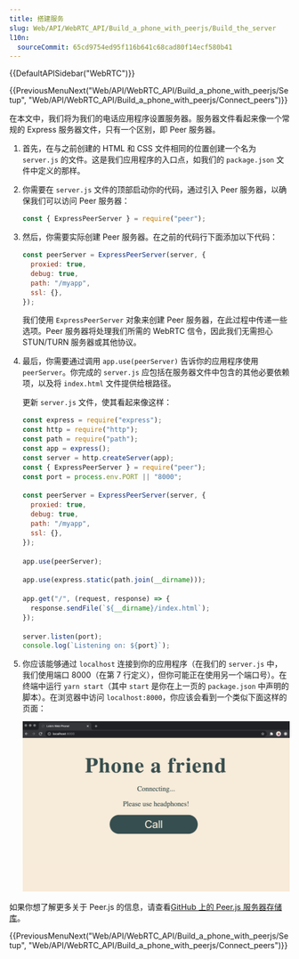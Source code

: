 ```yaml
---
title: 搭建服务
slug: Web/API/WebRTC_API/Build_a_phone_with_peerjs/Build_the_server
l10n:
  sourceCommit: 65cd9754ed95f116b641c68cad80f14ecf580b41
---
```


{{DefaultAPISidebar("WebRTC")}}

{{PreviousMenuNext("Web/API/WebRTC_API/Build_a_phone_with_peerjs/Setup", "Web/API/WebRTC_API/Build_a_phone_with_peerjs/Connect_peers")}}

在本文中，我们将为我们的电话应用程序设置服务器。服务器文件看起来像一个常规的 Express 服务器文件，只有一个区别，即 Peer 服务器。

1. 首先，在与之前创建的 HTML 和 CSS 文件相同的位置创建一个名为 `server.js` 的文件。这是我们应用程序的入口点，如我们的 `package.json` 文件中定义的那样。
2. 你需要在 `server.js` 文件的顶部启动你的代码，通过引入 Peer 服务器，以确保我们可以访问 Peer 服务器：

   ```js
   const { ExpressPeerServer } = require("peer");
   ```

3. 然后，你需要实际创建 Peer 服务器。在之前的代码行下面添加以下代码：

   ```js
   const peerServer = ExpressPeerServer(server, {
     proxied: true,
     debug: true,
     path: "/myapp",
     ssl: {},
   });
   ```

   我们使用 `ExpressPeerServer` 对象来创建 Peer 服务器，在此过程中传递一些选项。Peer 服务器将处理我们所需的 WebRTC 信令，因此我们无需担心 STUN/TURN 服务器或其他协议。

4. 最后，你需要通过调用 `app.use(peerServer)` 告诉你的应用程序使用 `peerServer`。你完成的 `server.js` 应包括在服务器文件中包含的其他必要依赖项，以及将 `index.html` 文件提供给根路径。

   更新 `server.js` 文件，使其看起来像这样：

   ```js
   const express = require("express");
   const http = require("http");
   const path = require("path");
   const app = express();
   const server = http.createServer(app);
   const { ExpressPeerServer } = require("peer");
   const port = process.env.PORT || "8000";

   const peerServer = ExpressPeerServer(server, {
     proxied: true,
     debug: true,
     path: "/myapp",
     ssl: {},
   });

   app.use(peerServer);

   app.use(express.static(path.join(__dirname)));

   app.get("/", (request, response) => {
     response.sendFile(`${__dirname}/index.html`);
   });

   server.listen(port);
   console.log(`Listening on: ${port}`);
   ```

5. 你应该能够通过 `localhost` 连接到你的应用程序（在我们的 `server.js` 中，我们使用端口 8000（在第 7 行定义），但你可能正在使用另一个端口号）。在终端中运行 `yarn start`（其中 `start` 是你在上一页的 `package.json` 中声明的脚本）。在浏览器中访问 `localhost:8000`，你应该会看到一个类似下面这样的页面：

   ![一个奶油色的背景，标题使用深绿色粗体字显示：“phone a friend”。下方紧接着是“Connecting...”，再下方是“please use headphones!”。接着是一个大大的深绿色按钮，上面写着“Call”，与背景色相同，呈奶油色。 ](connecting_screen.png)

如果你想了解更多关于 Peer.js 的信息，请查看[GitHub 上的 Peer.js 服务器存储库](https://github.com/peers/peerjs-server)。

{{PreviousMenuNext("Web/API/WebRTC_API/Build_a_phone_with_peerjs/Setup", "Web/API/WebRTC_API/Build_a_phone_with_peerjs/Connect_peers")}}
